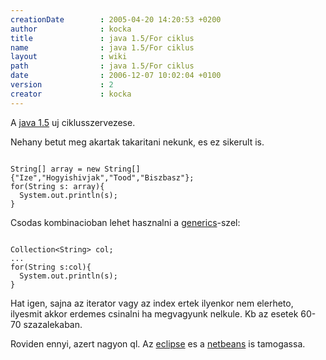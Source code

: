 ```yaml
---
creationDate        : 2005-04-20 14:20:53 +0200 
author              : kocka 
title               : java 1.5/For ciklus 
name                : java 1.5/For ciklus 
layout              : wiki 
path                : java 1.5/For ciklus 
date                : 2006-12-07 10:02:04 +0100 
version             : 2 
creator             : kocka 
---
```

A [java 1.5](../java%201.5.html) uj ciklusszervezese.

Nehany betut meg akartak takaritani nekunk, es ez sikerult is.

```

String[] array = new String[] {"Ize","Hogyishivjak","Tood","Biszbasz"};
for(String s: array){
  System.out.println(s);
}

```

Csodas kombinacioban lehet hasznalni a [generics](../Generics.html)-szel:

```

Collection<String> col;
...
for(String s:col){
  System.out.println(s);
}

```

Hat igen, sajna az iterator vagy az index ertek ilyenkor nem elerheto, ilyesmit akkor erdemes csinalni ha megvagyunk nelkule. Kb az esetek 60-70 szazalekaban.

Roviden ennyi, azert nagyon ql. Az [eclipse](../Eclipse.html) es a [netbeans](../Netbeans.html) is tamogassa.

